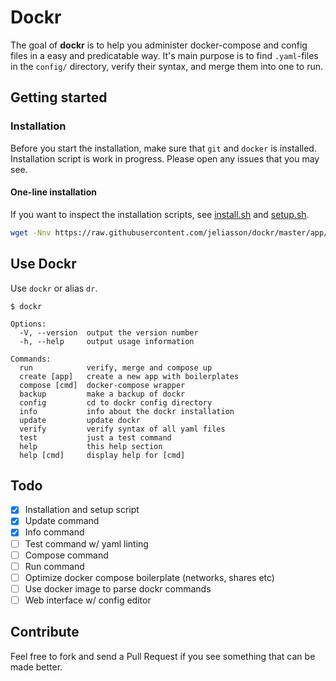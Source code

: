 # Dockr
The goal of **dockr** is to help you administer docker-compose and config files in a easy and predicatable way. It's main purpose is to find `.yaml`-files in the `config/` directory, verify their syntax, and merge them into one to run.

## Getting started
### Installation
Before you start the installation, make sure that `git` and `docker` is installed. 
Installation script is work in progress. Please open any issues that you may see.

#### One-line installation
If you want to inspect the installation scripts, see [install.sh](https://raw.githubusercontent.com/jeliasson/dockr/master/app/scripts/install.sh) and [setup.sh](https://raw.githubusercontent.com/jeliasson/dockr/master/app/scripts/setup.sh).
```bash
wget -Nnv https://raw.githubusercontent.com/jeliasson/dockr/master/app/scripts/install.sh 2>&1 >/dev/null && bash install.sh
```

## Use Dockr
Use `dockr` or alias `dr`.
```text
$ dockr

Options:
  -V, --version  output the version number
  -h, --help     output usage information

Commands:
  run            verify, merge and compose up
  create [app]   create a new app with boilerplates
  compose [cmd]  docker-compose wrapper
  backup         make a backup of dockr
  config         cd to dockr config directory
  info           info about the dockr installation
  update         update dockr
  verify         verify syntax of all yaml files
  test           just a test command
  help           this help section
  help [cmd]     display help for [cmd]
```

## Todo
- [x] Installation and setup script
- [x] Update command
- [x] Info command
- [ ] Test command w/ yaml linting
- [ ] Compose command
- [ ] Run command
- [ ] Optimize docker compose boilerplate (networks, shares etc)
- [ ] Use docker image to parse dockr commands
- [ ] Web interface w/ config editor

## Contribute
Feel free to fork and send a Pull Request if you see something that can be made better.